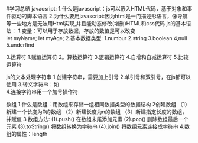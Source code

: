 #学习总结
javacsript:
1.什么是javascript：js可以嵌入HTML代码，基于对象和事件驱动的脚本语言
2.为什么要用javascript:因为html是一门描述形语言，像导航等一些地方是无法用Html实现,并且能动态修改(增删)HTML和css代码
js的基本语法：
1.变量：可以用于存放数据，存放的数值是可以改变		
    <html>
	let myName;
    let myAge;
	</html>
2.基本数据类型:
1.numbur
2.string
3.boolean
4,null
5.underfind

3.运算符
1.赋值运算符
2。算数运算符
3.逻辑运算符
4.自增和自减运算符
5.比较运算符

js的文本处理字符串
1.创建字符串，需要加上引号
2.单引号和双引号，在js都可以使用
3.转义字符串：如\
4.连接字符串用一个加号操作符

数组
1.什么是数组：用数组来存储一组相同数据类型的数据结构
2创建数组
（1）新建一个长度为0的数组
（2）新建长度为n的数组
（3）新建指定长度的数组，并赋值
3.数组方法:
(1).push()	在数组末尾添加元素
(2).pop()	删除数组最后一个元素
(3).toString()	将数组转换为字符串
(4).join()	将数组元素连接成字符串
4.数组的属性：length